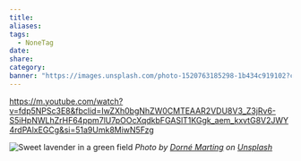 ```yaml
---
title: 
aliases: 
tags:
  - NoneTag
date: 
share: 
category: 
banner: "https://images.unsplash.com/photo-1520763185298-1b434c919102?crop=entropy&cs=tinysrgb&fit=max&fm=jpg&ixid=M3wzNjAwOTd8MHwxfHNlYXJjaHwyfHxGbG93ZXJ8ZW58MHwwfHx8MTcyNTA4Mzc3Mnww&ixlib=rb-4.0.3&q=80&w=1080"
---
```


https://m.youtube.com/watch?v=fdp5NPSc3E8&fbclid=IwZXh0bgNhZW0CMTEAAR2VDU8V3_Z3jRv6-S5iHpNWLhZrHF64ppm7lU7pOOcXqdkbFGASlT1KGgk_aem_kxvtG8V2JWY4rdPAlxEGCg&si=51a9Umk8MiwN5Fzg


![Sweet lavender in a green field](https://images.unsplash.com/photo-1476209446441-5ad72f223207?crop=entropy&cs=tinysrgb&fit=max&fm=jpg&ixid=M3wzNjAwOTd8MHwxfHNlYXJjaHwzfHxGbG93ZXJ8ZW58MHwwfHx8MTcyNTA4Mzc3Mnww&ixlib=rb-4.0.3&q=80&w=1080)
*Photo by [Dorné Marting](https://unsplash.com/@dorne_marting?utm_source=Obsidian%20Image%20Inserter%20Plugin&utm_medium=referral) on [Unsplash](https://unsplash.com/?utm_source=Obsidian%20Image%20Inserter%20Plugin&utm_medium=referral)*
